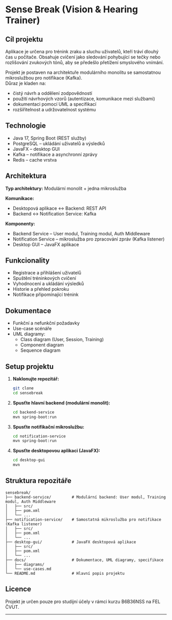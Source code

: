 # Sense Break (Vision & Hearing Trainer)

## Cíl projektu
Aplikace je určena pro trénink zraku a sluchu uživatelů, kteří tráví dlouhý čas u počítače. Obsahuje cvičení jako sledování pohybující se tečky nebo rozlišování zvukových tónů, aby se předešlo přetížení smyslového vnímání.  

Projekt je postaven na architektuře modulárního monolitu se samostatnou mikroslužbou pro notifikace (Kafka).  
Důraz je kladen na:
- čistý návrh a oddělení zodpovědností  
- použití návrhových vzorů (autentizace, komunikace mezi službami)  
- dokumentaci pomocí UML a specifikací  
- rozšiřitelnost a udržovatelnost systému  

## Technologie
- Java 17, Spring Boot (REST služby)  
- PostgreSQL – ukládání uživatelů a výsledků  
- JavaFX – desktop GUI  
- Kafka – notifikace a asynchronní zprávy  
- Redis – cache vrstva  

## Architektura
**Typ architektury:** Modulární monolit + jedna mikroslužba  

**Komunikace:**  
- Desktopová aplikace ↔ Backend: REST API  
- Backend ↔ Notification Service: Kafka  

**Komponenty:**  
- Backend Service – User modul, Training modul, Auth Middleware  
- Notification Service – mikroslužba pro zpracování zpráv (Kafka listener)  
- Desktop GUI – JavaFX aplikace  

## Funkcionality
- Registrace a přihlášení uživatelů  
- Spuštění tréninkových cvičení  
- Vyhodnocení a ukládání výsledků  
- Historie a přehled pokroku  
- Notifikace připomínající trénink  

## Dokumentace
- Funkční a nefunkční požadavky  
- Use-case scénáře  
- UML diagramy:  
  - Class diagram (User, Session, Training)  
  - Component diagram  
  - Sequence diagram  

## Setup projektu

1. **Naklonujte repozitář:**
   ```bash
   git clone 
   cd sensebreak  
   ```
2. **Spusťte hlavní backend (modulární monolit):**
   ```bash
   cd backend-service
   mvn spring-boot:run
   ```
3. **Spusťte notifikační mikroslužbu:**
   ```bash
   cd notification-service
   mvn spring-boot:run
   ```
4. **Spusťte desktopovou aplikaci (JavaFX):**
   ```bash
   cd desktop-gui
   mvn 

## Struktura repozitáře

```plaintext
sensebreak/
├── backend-service/         # Modulární backend: User modul, Training modul, Auth Middleware
│   ├── src/
│   ├── pom.xml
│   └── ...
├── notification-service/    # Samostatná mikroslužba pro notifikace (Kafka listener)
│   ├── src/
│   ├── pom.xml
│   └── ...
├── desktop-gui/             # JavaFX desktopová aplikace
│   ├── src/
│   ├── pom.xml
│   └── ...
├── docs/                    # Dokumentace, UML diagramy, specifikace
│   ├── diagrams/
│   └── use-cases.md
└── README.md                # Hlavní popis projektu
```

## Licence

Projekt je určen pouze pro studijní účely v rámci kurzu B6B36NSS na FEL ČVUT.

---


